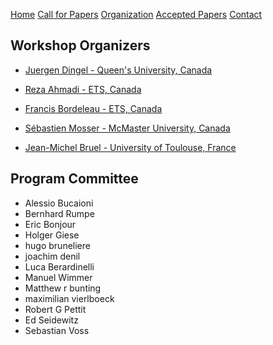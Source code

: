 [Home](https://modelsconf.github.io/mbse23/)
[Call for Papers](https://modelsconf.github.io/mbse23/call4papers)
[Organization](https://modelsconf.github.io/mbse23/organization)
[Accepted Papers](https://modelsconf.github.io/mbse23/acceptedPapers)
[Contact](https://modelsconf.github.io/mbse23/contact)



## Workshop Organizers

* [Juergen Dingel - Queen's University, Canada](https://www.cs.queensu.ca/people/Juergen/Dingel)

* [Reza Ahmadi - ETS, Canada](https://www.linkedin.com/in/ahmreza/)

* [Francis Bordeleau - ETS, Canada](https://www.etsmtl.ca/en/research/professors/fbordeleau/)

* [Sébastien Mosser - McMaster University, Canada](https://www.eng.mcmaster.ca/faculty/sebastien-mosser/)

* [Jean-Michel Bruel - University of Toulouse, France](https://jmbruel.netlify.app/)


## Program Committee
* Alessio Bucaioni
* Bernhard Rumpe
* Eric Bonjour
* Holger Giese
* hugo bruneliere
* joachim denil
* Luca Berardinelli
* Manuel Wimmer
* Matthew r bunting
* maximilian vierlboeck
* Robert G Pettit
* Ed Seidewitz
* Sebastian Voss

